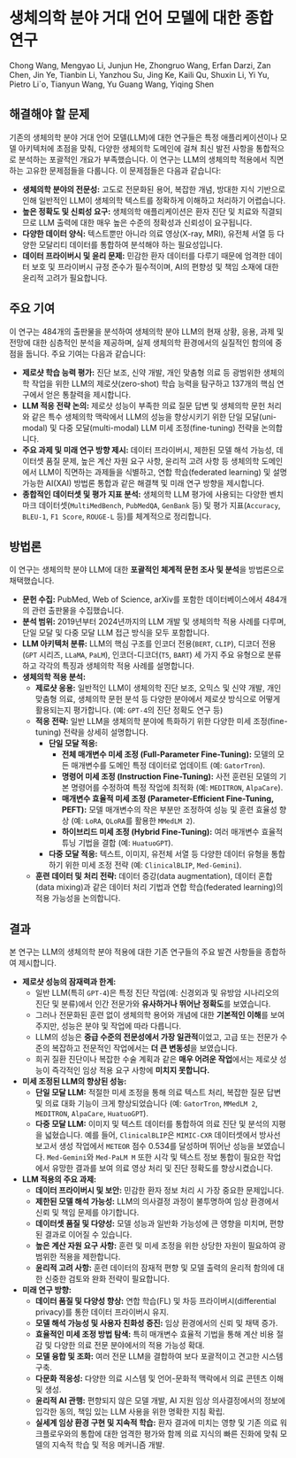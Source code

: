 # 생체의학 분야 거대 언어 모델에 대한 종합 연구

Chong Wang, Mengyao Li, Junjun He, Zhongruo Wang, Erfan Darzi, Zan Chen, Jin Ye, Tianbin Li, Yanzhou Su, Jing Ke, Kaili Qu, Shuxin Li, Yi Yu, Pietro Li`o, Tianyun Wang, Yu Guang Wang, Yiqing Shen

## 해결해야 할 문제

기존의 생체의학 분야 거대 언어 모델(LLM)에 대한 연구들은 특정 애플리케이션이나 모델 아키텍처에 초점을 맞춰, 다양한 생체의학 도메인에 걸쳐 최신 발전 사항을 통합적으로 분석하는 포괄적인 개요가 부족했습니다. 이 연구는 LLM의 생체의학 적용에서 직면하는 고유한 문제점들을 다룹니다. 이 문제점들은 다음과 같습니다:

* **생체의학 분야의 전문성:** 고도로 전문화된 용어, 복잡한 개념, 방대한 지식 기반으로 인해 일반적인 LLM이 생체의학 텍스트를 정확하게 이해하고 처리하기 어렵습니다.
* **높은 정확도 및 신뢰성 요구:** 생체의학 애플리케이션은 환자 진단 및 치료와 직결되므로 LLM 출력에 대한 매우 높은 수준의 정확성과 신뢰성이 요구됩니다.
* **다양한 데이터 양식:** 텍스트뿐만 아니라 의료 영상(X-ray, MRI), 유전체 서열 등 다양한 모달리티 데이터를 통합하여 분석해야 하는 필요성입니다.
* **데이터 프라이버시 및 윤리 문제:** 민감한 환자 데이터를 다루기 때문에 엄격한 데이터 보호 및 프라이버시 규정 준수가 필수적이며, AI의 편향성 및 책임 소재에 대한 윤리적 고려가 필요합니다.

## 주요 기여

이 연구는 484개의 출판물을 분석하여 생체의학 분야 LLM의 현재 상황, 응용, 과제 및 전망에 대한 심층적인 분석을 제공하며, 실제 생체의학 환경에서의 실질적인 함의에 중점을 둡니다. 주요 기여는 다음과 같습니다:

* **제로샷 학습 능력 평가:** 진단 보조, 신약 개발, 개인 맞춤형 의료 등 광범위한 생체의학 작업을 위한 LLM의 제로샷(zero-shot) 학습 능력을 탐구하고 137개의 핵심 연구에서 얻은 통찰력을 제시합니다.
* **LLM 적응 전략 논의:** 제로샷 성능이 부족한 의료 질문 답변 및 생체의학 문헌 처리와 같은 특수 생체의학 맥락에서 LLM의 성능을 향상시키기 위한 단일 모달(uni-modal) 및 다중 모달(multi-modal) LLM 미세 조정(fine-tuning) 전략을 논의합니다.
* **주요 과제 및 미래 연구 방향 제시:** 데이터 프라이버시, 제한된 모델 해석 가능성, 데이터셋 품질 문제, 높은 계산 자원 요구 사항, 윤리적 고려 사항 등 생체의학 도메인에서 LLM이 직면하는 과제들을 식별하고, 연합 학습(federated learning) 및 설명 가능한 AI(XAI) 방법론 통합과 같은 해결책 및 미래 연구 방향을 제시합니다.
* **종합적인 데이터셋 및 평가 지표 분석:** 생체의학 LLM 평가에 사용되는 다양한 벤치마크 데이터셋(`MultiMedBench`, `PubMedQA`, `GenBank` 등) 및 평가 지표(`Accuracy`, `BLEU-1`, `F1 Score`, `ROUGE-L` 등)를 체계적으로 정리합니다.

## 방법론

이 연구는 생체의학 분야 LLM에 대한 **포괄적인 체계적 문헌 조사 및 분석**을 방법론으로 채택했습니다.

* **문헌 수집:** PubMed, Web of Science, arXiv를 포함한 데이터베이스에서 484개의 관련 출판물을 수집했습니다.
* **분석 범위:** 2019년부터 2024년까지의 LLM 개발 및 생체의학 적용 사례를 다루며, 단일 모달 및 다중 모달 LLM 접근 방식을 모두 포함합니다.
* **LLM 아키텍처 분류:** LLM의 핵심 구조를 인코더 전용(`BERT`, `CLIP`), 디코더 전용(`GPT` 시리즈, `LLaMA`, `PaLM`), 인코더-디코더(`T5`, `BART`) 세 가지 주요 유형으로 분류하고 각각의 특징과 생체의학 적용 사례를 설명합니다.
* **생체의학 적용 분석:**
  * **제로샷 응용:** 일반적인 LLM이 생체의학 진단 보조, 오믹스 및 신약 개발, 개인 맞춤형 의료, 생체의학 문헌 분석 등 다양한 분야에서 제로샷 방식으로 어떻게 활용되는지 평가합니다. (예: `GPT-4`의 진단 정확도 연구 등)
  * **적응 전략:** 일반 LLM을 생체의학 분야에 특화하기 위한 다양한 미세 조정(fine-tuning) 전략을 상세히 설명합니다.
    * **단일 모달 적응:**
      * **전체 매개변수 미세 조정 (Full-Parameter Fine-Tuning):** 모델의 모든 매개변수를 도메인 특정 데이터로 업데이트 (예: `GatorTron`).
      * **명령어 미세 조정 (Instruction Fine-Tuning):** 사전 훈련된 모델의 기본 명령어를 수정하여 특정 작업에 최적화 (예: `MEDITRON`, `AlpaCare`).
      * **매개변수 효율적 미세 조정 (Parameter-Efficient Fine-Tuning, PEFT):** 모델 매개변수의 작은 부분만 조정하여 성능 및 훈련 효율성 향상 (예: `LoRA`, `QLoRA`를 활용한 `MMedLM 2`).
      * **하이브리드 미세 조정 (Hybrid Fine-Tuning):** 여러 매개변수 효율적 튜닝 기법을 결합 (예: `HuatuoGPT`).
    * **다중 모달 적응:** 텍스트, 이미지, 유전체 서열 등 다양한 데이터 유형을 통합하기 위한 미세 조정 전략 (예: `ClinicalBLIP`, `Med-Gemini`).
  * **훈련 데이터 및 처리 전략:** 데이터 증강(data augmentation), 데이터 혼합(data mixing)과 같은 데이터 처리 기법과 연합 학습(federated learning)의 적용 가능성을 논의합니다.

## 결과

본 연구는 LLM의 생체의학 분야 적용에 대한 기존 연구들의 주요 발견 사항들을 종합하여 제시합니다.

* **제로샷 성능의 잠재력과 한계:**
  * 일반 LLM(특히 `GPT-4`)은 특정 진단 작업(예: 신경외과 및 유방암 시나리오의 진단 및 분류)에서 인간 전문가와 **유사하거나 뛰어난 정확도**를 보였습니다.
  * 그러나 전문화된 훈련 없이 생체의학 용어와 개념에 대한 **기본적인 이해**를 보여주지만, 성능은 분야 및 작업에 따라 다릅니다.
  * LLM의 성능은 **중급 수준의 전문성에서 가장 일관적**이었고, 고급 또는 전문가 수준의 복잡하고 전문적인 작업에서는 **더 큰 변동성**을 보였습니다.
  * 희귀 질환 진단이나 복잡한 수술 계획과 같은 **매우 어려운 작업**에서는 제로샷 성능이 즉각적인 임상 적용 요구 사항에 **미치지 못합니다.**
* **미세 조정된 LLM의 향상된 성능:**
  * **단일 모달 LLM:** 적절한 미세 조정을 통해 의료 텍스트 처리, 복잡한 질문 답변 및 의료 대화 기능이 크게 향상되었습니다 (예: `GatorTron`, `MMedLM 2`, `MEDITRON`, `AlpaCare`, `HuatuoGPT`).
  * **다중 모달 LLM:** 이미지 및 텍스트 데이터를 통합하여 의료 진단 및 분석의 지평을 넓혔습니다. 예를 들어, `ClinicalBLIP`은 `MIMIC-CXR` 데이터셋에서 방사선 보고서 생성 작업에서 `METEOR` 점수 0.534를 달성하며 뛰어난 성능을 보였습니다. `Med-Gemini`와 `Med-PaLM M` 또한 시각 및 텍스트 정보 통합이 필요한 작업에서 유망한 결과를 보여 의료 영상 처리 및 진단 정확도를 향상시켰습니다.
* **LLM 적용의 주요 과제:**
  * **데이터 프라이버시 및 보안:** 민감한 환자 정보 처리 시 가장 중요한 문제입니다.
  * **제한된 모델 해석 가능성:** LLM의 의사결정 과정이 불투명하여 임상 환경에서 신뢰 및 책임 문제를 야기합니다.
  * **데이터셋 품질 및 다양성:** 모델 성능과 일반화 가능성에 큰 영향을 미치며, 편향된 결과로 이어질 수 있습니다.
  * **높은 계산 자원 요구 사항:** 훈련 및 미세 조정을 위한 상당한 자원이 필요하여 광범위한 적용을 제한합니다.
  * **윤리적 고려 사항:** 훈련 데이터의 잠재적 편향 및 모델 출력의 윤리적 함의에 대한 신중한 검토와 완화 전략이 필요합니다.
* **미래 연구 방향:**
  * **데이터 품질 및 다양성 향상:** 연합 학습(FL) 및 차등 프라이버시(differential privacy)를 통한 데이터 프라이버시 유지.
  * **모델 해석 가능성 및 사용자 친화성 증진:** 임상 환경에서의 신뢰 및 채택 증가.
  * **효율적인 미세 조정 방법 탐색:** 특히 매개변수 효율적 기법을 통해 계산 비용 절감 및 다양한 의료 전문 분야에서의 적용 가능성 확대.
  * **모델 융합 및 조화:** 여러 전문 LLM을 결합하여 보다 포괄적이고 견고한 시스템 구축.
  * **다문화 적응성:** 다양한 의료 시스템 및 언어-문화적 맥락에서 의료 콘텐츠 이해 및 생성.
  * **윤리적 AI 관행:** 편향되지 않은 모델 개발, AI 지원 임상 의사결정에서의 정보에 입각한 동의, 책임 있는 LLM 사용을 위한 명확한 지침 확립.
  * **실세계 임상 환경 구현 및 지속적 학습:** 환자 결과에 미치는 영향 및 기존 의료 워크플로우와의 통합에 대한 엄격한 평가와 함께 의료 지식의 빠른 진화에 맞춰 모델의 지속적 학습 및 적응 메커니즘 개발.
